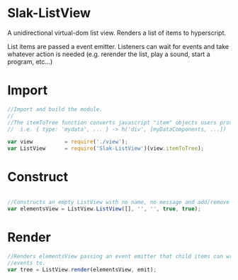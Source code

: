 # Slak-ListView
A unidirectional virtual-dom list view.  Renders a list of items to hyperscript.

List items are passed a event emitter.  Listeners can wait for events
and take whatever action is needed (e.g. rerender the list, play a sound, start a program, etc...)

# Import

``` js
//Import and build the module.
//
//The itemToTree function converts javascript "item" objects users provide to hyperscript trees
//  i.e. { type: 'mydata', ... } -> h('div', [myDataComponents, ...])

var view          = require('./view');
var ListView      = require('Slak-ListView')(view.itemToTree);
```

# Construct

``` js

//Constructs an empty ListView with no name, no message and add/remove buttons
var elementsView = ListView.ListView([], '', '', true, true);

```

# Render

``` js
//Renders elementsView passing an event emitter that child items can write
//events to.
var tree = ListView.render(elementsView, emit);
```
